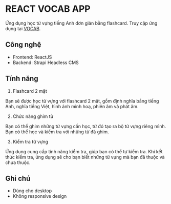 # REACT VOCAB APP

Ứng dụng học từ vựng tiếng Anh đơn giản bằng flashcard.
Truy cập ứng dụng tại [VOCAB](https://react-vocab-app.netlify.app/).

## Công nghệ

- Frontend: ReactJS
- Backend: Strapi Headless CMS

## Tính năng

1. Flashcard 2 mặt

Bạn sẽ được học từ vựng với flashcard 2 mặt, gồm định nghĩa bằng tiếng Anh, nghĩa tiếng Việt, hình ảnh minh hoạ, phiên âm và phát âm.

2. Chức năng ghim từ

Bạn có thể ghim những từ vựng cần học, từ đó tạo ra bộ từ vựng riêng mình. Bạn có thể học và kiểm tra với những từ đã ghim.

3. Kiểm tra từ vựng

Ứng dụng cung cấp tính năng kiểm tra, giúp bạn có thể tự kiểm tra. Khi kết thúc kiểm tra, ứng dụng sẽ cho bạn biết những từ vựng mà bạn đã thuộc và chưa thuộc.

## Ghi chú

- Dùng cho desktop
- Không responsive design
